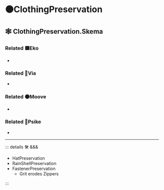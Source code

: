 # 🟠<mooves>ClothingPreservation</mooves>

## 🕸 ClothingPreservation.Skema

### Related 🟩<ekos>Eko</ekos>

-

### Related 🔻<via>Via</via>

-

### Related 🟠<mooves>Moove</mooves>

-

### Related 💜<psike>Psike</psike>

-

---

<!-- =================================================== -->
<!-- =================================================== -->
<!-- =================================================== -->
<!-- =================================================== -->
<!-- =================================================== -->
::: details 🛠 <dev>&&&</dev>

- HatPreservation
- RainShellPreservation
- FastenerPreservation
    - Grit erodes Zippers

:::
